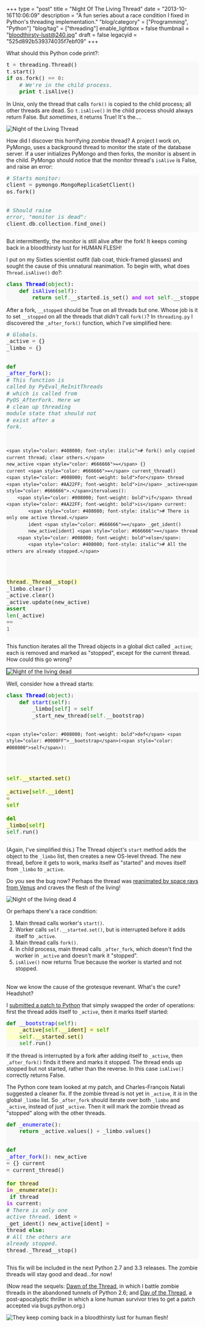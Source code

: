 +++
type = "post"
title = "Night Of The Living Thread"
date = "2013-10-16T10:06:09"
description = "A fun series about a race condition I fixed in Python's threading implementation."
"blog/category" = ["Programming", "Python"]
"blog/tag" = ["threading"]
enable_lightbox = false
thumbnail = "bloodthirsty-lust@240.jpg"
draft = false
legacyid = "525d892b539374035f7ebf09"
+++

<p>What should this Python code print?:</p>
<div class="codehilite" style="background: #f8f8f8"><pre style="line-height: 125%">t <span style="color: #666666">=</span> threading<span style="color: #666666">.</span>Thread()
t<span style="color: #666666">.</span>start()
<span style="color: #008000; font-weight: bold">if</span> os<span style="color: #666666">.</span>fork() <span style="color: #666666">==</span> <span style="color: #666666">0</span>:
    <span style="color: #408080; font-style: italic"># We&#39;re in the child process.</span>
    <span style="color: #008000; font-weight: bold">print</span> t<span style="color: #666666">.</span>isAlive()
</pre></div>


<p>In Unix, only the thread that calls <code>fork()</code> is copied to the child process; all other threads are dead. So <code>t.isAlive()</code> in the child process should always return False. But <em>sometimes</em>, it returns True! It's the....</p>
<p><img style="display:block; margin-left:auto; margin-right:auto;" src="night-of-the-living-thread.jpg" alt="Night of the Living Thread" title="Night of the Living Thread" /></p>
<p>How did I discover this horrifying zombie thread? A project I work on, PyMongo, uses a background thread to monitor the state of the database server. If a user initializes PyMongo and then forks, the monitor is absent in the child. PyMongo should notice that the monitor thread's <code>isAlive</code> is False, and raise an error:</p>
<div class="codehilite" style="background: #f8f8f8"><pre style="line-height: 125%"><span style="color: #408080; font-style: italic"># Starts monitor:</span>
client <span style="color: #666666">=</span> pymongo<span style="color: #666666">.</span>MongoReplicaSetClient()
os<span style="color: #666666">.</span>fork()

<span style="color: #408080; font-style: italic"># Should raise error, &quot;monitor is dead&quot;:</span>
client<span style="color: #666666">.</span>db<span style="color: #666666">.</span>collection<span style="color: #666666">.</span>find_one()
</pre></div>


<p>But intermittently, the monitor is still alive after the fork! It keeps coming back in a bloodthirsty lust for HUMAN FLESH!</p>
<p>I put on my Sixties scientist outfit (lab coat, thick-framed glasses) and sought the cause of this unnatural reanimation. To begin with, what does <code>Thread.isAlive()</code> do?:</p>
<div class="codehilite" style="background: #f8f8f8"><pre style="line-height: 125%"><span style="color: #008000; font-weight: bold">class</span> <span style="color: #0000FF; font-weight: bold">Thread</span>(<span style="color: #008000">object</span>):
    <span style="color: #008000; font-weight: bold">def</span> <span style="color: #0000FF">isAlive</span>(<span style="color: #008000">self</span>):
        <span style="color: #008000; font-weight: bold">return</span> <span style="color: #008000">self</span><span style="color: #666666">.</span>__started<span style="color: #666666">.</span>is_set() <span style="color: #AA22FF; font-weight: bold">and</span> <span style="color: #AA22FF; font-weight: bold">not</span> <span style="color: #008000">self</span><span style="color: #666666">.</span>__stopped
</pre></div>


<p>After a fork, <code>__stopped</code> should be True on all threads but one. Whose job is it to set <code>__stopped</code> on all the threads that <em>didn't</em> call <code>fork()</code>? In <code>threading.py</code> I discovered the <code>_after_fork()</code> function, which I've simplified here:</p>
<div class="codehilite" style="background: #f8f8f8"><pre style="line-height: 125%"><span style="color: #408080; font-style: italic"># Globals.</span>
_active <span style="color: #666666">=</span> {}
_limbo <span style="color: #666666">=</span> {}

<span style="color: #008000; font-weight: bold">def</span> <span style="color: #0000FF">_after_fork</span>():
    <span style="color: #408080; font-style: italic"># This function is called by PyEval_ReInitThreads</span>
    <span style="color: #408080; font-style: italic"># which is called from PyOS_AfterFork.  Here we</span>
    <span style="color: #408080; font-style: italic"># clean up threading module state that should not</span>
    <span style="color: #408080; font-style: italic"># exist after a fork.</span>

    <span style="color: #408080; font-style: italic"># fork() only copied current thread; clear others.</span>
    new_active <span style="color: #666666">=</span> {}
    current <span style="color: #666666">=</span> current_thread()
    <span style="color: #008000; font-weight: bold">for</span> thread <span style="color: #AA22FF; font-weight: bold">in</span> _active<span style="color: #666666">.</span>itervalues():
        <span style="color: #008000; font-weight: bold">if</span> thread <span style="color: #AA22FF; font-weight: bold">is</span> current:
            <span style="color: #408080; font-style: italic"># There is only one active thread.</span>
            ident <span style="color: #666666">=</span> _get_ident()
            new_active[ident] <span style="color: #666666">=</span> thread
        <span style="color: #008000; font-weight: bold">else</span>:
            <span style="color: #408080; font-style: italic"># All the others are already stopped.</span>
<span style="background-color: #ffffcc">            thread<span style="color: #666666">.</span>_Thread__stop()
</span>
    _limbo<span style="color: #666666">.</span>clear()
    _active<span style="color: #666666">.</span>clear()
    _active<span style="color: #666666">.</span>update(new_active)
    <span style="color: #008000; font-weight: bold">assert</span> <span style="color: #008000">len</span>(_active) <span style="color: #666666">==</span> <span style="color: #666666">1</span>
</pre></div>


<p>This function iterates all the Thread objects in a global dict called <code>_active</code>; each is removed and marked as "stopped", except for the current thread. How could this go wrong?</p>
<p><img style="display:block; margin-left:auto; margin-right:auto; border:1px solid black" src="night_of_the_living_dead_3.jpg" alt="Night of the living dead" title="Night of the living dead" /></p>
<p>Well, consider how a thread starts:</p>
<div class="codehilite" style="background: #f8f8f8"><pre style="line-height: 125%"><span style="color: #008000; font-weight: bold">class</span> <span style="color: #0000FF; font-weight: bold">Thread</span>(<span style="color: #008000">object</span>):
    <span style="color: #008000; font-weight: bold">def</span> <span style="color: #0000FF">start</span>(<span style="color: #008000">self</span>):
        _limbo[<span style="color: #008000">self</span>] <span style="color: #666666">=</span> <span style="color: #008000">self</span>
        _start_new_thread(<span style="color: #008000">self</span><span style="color: #666666">.</span>__bootstrap)

    <span style="color: #008000; font-weight: bold">def</span> <span style="color: #0000FF">__bootstrap</span>(<span style="color: #008000">self</span>):
<span style="background-color: #ffffcc">        <span style="color: #008000">self</span><span style="color: #666666">.</span>__started<span style="color: #666666">.</span>set()
</span><span style="background-color: #ffffcc">        _active[<span style="color: #008000">self</span><span style="color: #666666">.</span>__ident] <span style="color: #666666">=</span> <span style="color: #008000">self</span>
</span><span style="background-color: #ffffcc">        <span style="color: #008000; font-weight: bold">del</span> _limbo[<span style="color: #008000">self</span>]
</span>        <span style="color: #008000">self</span><span style="color: #666666">.</span>run()
</pre></div>


<p>(Again, I've simplified this.) The Thread object's <code>start</code> method adds the object to the <code>_limbo</code> list, then creates a new OS-level thread. The new thread, before it gets to work, marks itself as "started" and moves itself from <code>_limbo</code> to <code>_active</code>.</p>
<p>Do you see the bug now? Perhaps the thread was <a href="http://en.wikipedia.org/wiki/Night_of_the_living_dead#Plot_summary">reanimated by space rays from Venus</a> and craves the flesh of the living!</p>
<p><img style="display:block; margin-left:auto; margin-right:auto;" src="night_of_the_living_dead_4.jpg" alt="Night of the living dead 4" title="Night of the living dead 4" /></p>
<p>Or perhaps there's a race condition:</p>
<ol>
<li>Main thread calls worker's <code>start()</code>.</li>
<li>Worker calls <code>self.__started.set()</code>, but is interrupted before it adds itself to <code>_active</code>.</li>
<li>Main thread calls <code>fork()</code>.</li>
<li>In child process, main thread calls <code>_after_fork</code>, which doesn't find the worker in <code>_active</code> and doesn't mark it "stopped".</li>
<li><code>isAlive()</code> now returns True because the worker is started and not stopped.</li>
</ol>
<p><br />
Now we know the cause of the grotesque revenant. What's the cure? Headshot?</p>
<p>I <a href="http://bugs.python.org/issue18418">submitted a patch to Python</a> that simply swapped the order of operations: first the thread adds itself to <code>_active</code>, then it marks itself started:</p>
<div class="codehilite" style="background: #f8f8f8"><pre style="line-height: 125%"><span style="color: #008000; font-weight: bold">def</span> <span style="color: #0000FF">__bootstrap</span>(<span style="color: #008000">self</span>):
<span style="background-color: #ffffcc">    _active[<span style="color: #008000">self</span><span style="color: #666666">.</span>__ident] <span style="color: #666666">=</span> <span style="color: #008000">self</span>
</span><span style="background-color: #ffffcc">    <span style="color: #008000">self</span><span style="color: #666666">.</span>__started<span style="color: #666666">.</span>set()
</span>    <span style="color: #008000">self</span><span style="color: #666666">.</span>run()
</pre></div>


<p>If the thread is interrupted by a fork after adding itself to <code>_active</code>, then <code>_after_fork()</code> finds it there and marks it stopped. The thread ends up stopped but not started, rather than the reverse. In this case <code>isAlive()</code> correctly returns False.</p>
<p>The Python core team looked at my patch, and Charles-Fran&ccedil;ois Natali suggested a cleaner fix. If the zombie thread is not yet in <code>_active</code>, it <em>is</em> in the global <code>_limbo</code> list. So <code>_after_fork</code> should iterate over both <code>_limbo</code> and <code>_active</code>, instead of just <code>_active</code>. Then it will mark the zombie thread as "stopped" along with the other threads.</p>
<div class="codehilite" style="background: #f8f8f8"><pre style="line-height: 125%"><span style="color: #008000; font-weight: bold">def</span> <span style="color: #0000FF">_enumerate</span>():
    <span style="color: #008000; font-weight: bold">return</span> _active<span style="color: #666666">.</span>values() <span style="color: #666666">+</span> _limbo<span style="color: #666666">.</span>values()

<span style="color: #008000; font-weight: bold">def</span> <span style="color: #0000FF">_after_fork</span>():
    new_active <span style="color: #666666">=</span> {}
    current <span style="color: #666666">=</span> current_thread()
<span style="background-color: #ffffcc">    <span style="color: #008000; font-weight: bold">for</span> thread <span style="color: #AA22FF; font-weight: bold">in</span> _enumerate():
</span>        <span style="color: #008000; font-weight: bold">if</span> thread <span style="color: #AA22FF; font-weight: bold">is</span> current:
            <span style="color: #408080; font-style: italic"># There is only one active thread.</span>
            ident <span style="color: #666666">=</span> _get_ident()
            new_active[ident] <span style="color: #666666">=</span> thread
        <span style="color: #008000; font-weight: bold">else</span>:
            <span style="color: #408080; font-style: italic"># All the others are already stopped.</span>
            thread<span style="color: #666666">.</span>_Thread__stop()
</pre></div>


<p>This fix will be included in the next Python 2.7 and 3.3 releases. The zombie threads will stay good and dead...for now!</p>
<p>(Now read the sequels: <a href="/blog/dawn-of-the-thread/">Dawn of the Thread</a>, in which I battle zombie threads in the abandoned tunnels of Python 2.6; and <a href="/blog/day-of-the-thread/">Day of the Thread</a>, a post-apocalyptic thriller in which a lone human survivor tries to get a patch accepted via bugs.python.org.)</p>
<p><img style="display:block; margin-left:auto; margin-right:auto;" src="bloodthirsty-lust.jpg" alt="They keep coming back in a bloodthirsty lust for human flesh!" title="They keep coming back in a bloodthirsty lust for human flesh!" /></p>
    